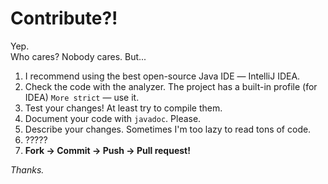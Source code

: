 # Contribute?!
Yep.<br/>
Who cares? Nobody cares. But...

1. I recommend using the best open-source Java IDE ― IntelliJ IDEA.
2. Check the code with the analyzer. The project has a built-in profile (for IDEA) `More strict` ― use it.
3. Test your changes! At least try to compile them.
4. Document your code with `javadoc`. Please.
5. Describe your changes. Sometimes I'm too lazy to read tons of code.
6. ?????
7. **Fork -> Commit -> Push -> Pull request!**

*Thanks.*
